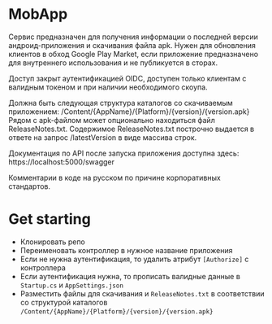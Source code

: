 # MobApp

Сервис предназначен для получения информации о последней версии андроид-приложения и скачивания файла apk.
Нужен для обновления клиентов в обход Google Play Market, если приложение предназначено для внутреннего использования и не публикуется в сторах.

Доступ закрыт аутентификацией OIDC, доступен только клиентам с валидным токеном и при наличии необходимого скоупа.

Должна быть следующая структура каталогов со скачиваемым приложением:
/Content/{AppName}/{Platform}/{version}/{version.apk}
Рядом с apk-файлом может опционально находиться файл ReleaseNotes.txt.
Содержимое ReleaseNotes.txt построчно выдается в ответе на запрос /latestVersion  в виде массива строк.

Документация по API после запуска приложения доступна здесь: 
https://localhost:5000/swagger

Комментарии в коде на русском по причине корпоративных стандартов.

# Get starting
- Клонировать репо
- Переименовать контроллер в нужное название приложения 
- Если не нужна аутентификация, то удалить атрибут `[Authorize]` с контроллера
- Если аутентификация нужна, то прописать валидные данные в `Startup.cs` и `AppSettings.json`
- Разместить файлы для скачивания и `ReleaseNotes.txt` в соответствии со структурой каталогов `/Content/{AppName}/{Platform}/{version}/{version.apk}`
